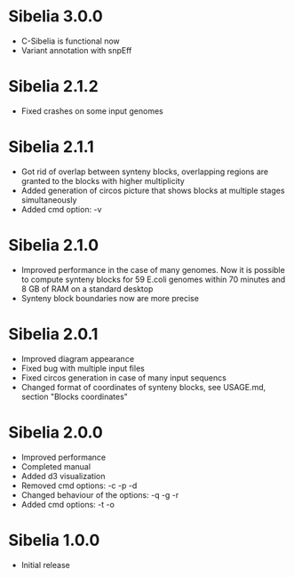 Sibelia 3.0.0
=============
* C-Sibelia is functional now
* Variant annotation with snpEff

Sibelia 2.1.2
=============
* Fixed crashes on some input genomes

Sibelia 2.1.1
=============
* Got rid of overlap between synteny blocks, overlapping regions are granted to
the blocks with higher multiplicity
* Added generation of circos picture that shows blocks at multiple stages
simultaneously
* Added cmd option: -v

Sibelia 2.1.0
=============
* Improved performance in the case of many genomes. Now it is possible to
compute synteny blocks for 59 E.coli genomes within 70 minutes and 8 GB of RAM
on a standard desktop
* Synteny block boundaries now are more precise

Sibelia 2.0.1
=============
* Improved diagram appearance
* Fixed bug with multiple input files
* Fixed circos generation in case of many input sequencs
* Changed format of coordinates of synteny blocks, see USAGE.md, section
"Blocks coordinates"

Sibelia 2.0.0
=============
* Improved performance
* Completed manual
* Added d3 visualization
* Removed cmd options: -c -p -d
* Changed behaviour of the options: -q -g -r
* Added cmd options: -t -o

Sibelia 1.0.0
=============
* Initial release